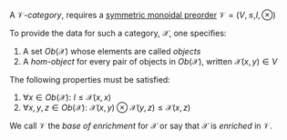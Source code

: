 A $\mathcal{V}$-*category*, requires a [symmetric monoidal preorder](/docs/math/defs/smp.qmd) 
$\mathcal{V}=(V,\leq,I,\otimes)$

To provide the data for such a category, $\mathcal{X}$, one specifies:

1. A set $Ob(\mathcal{X})$ whose elements are called *objects*
2. A *hom-object* for every pair of objects in $Ob(\mathcal{X})$, written 
   $\mathcal{X}(x,y) \in V$

The following properties must be satisfied:

1. $\forall x \in Ob(\mathcal{X}):$ $I \leq \mathcal{X}(x,x)$
2. $\forall x,y,z \in Ob(\mathcal{X}):$ $\mathcal{X}(x,y)\otimes\mathcal{X}(y,z) \leq \mathcal{X}(x,z)$

We call $\mathcal{V}$ the *base of enrichment* for $\mathcal{X}$ or say that 
$\mathcal{X}$ is *enriched* in $\mathcal{V}$.
